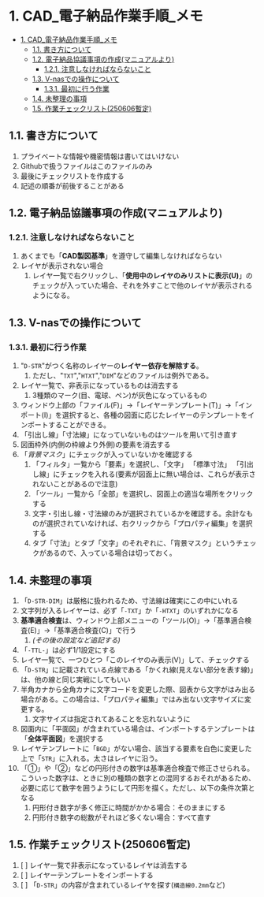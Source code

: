 # 1. CAD_電子納品作業手順_メモ

- [1. CAD\_電子納品作業手順\_メモ](#1-cad_電子納品作業手順_メモ)
  - [1.1. 書き方について](#11-書き方について)
  - [1.2. 電子納品協議事項の作成(マニュアルより)](#12-電子納品協議事項の作成マニュアルより)
    - [1.2.1. 注意しなければならないこと](#121-注意しなければならないこと)
  - [1.3. V-nasでの操作について](#13-v-nasでの操作について)
    - [1.3.1. 最初に行う作業](#131-最初に行う作業)
  - [1.4. 未整理の事項](#14-未整理の事項)
  - [1.5. 作業チェックリスト(250606暫定)](#15-作業チェックリスト250606暫定)

## 1.1. 書き方について

1. プライベートな情報や機密情報は書いてはいけない
2. Githubで扱うファイルはこのファイルのみ
3. 最後にチェックリストを作成する
4. 記述の順番が前後することがある

## 1.2. 電子納品協議事項の作成(マニュアルより)

### 1.2.1. 注意しなければならないこと

1. あくまでも「**CAD製図基準**」を遵守して編集しなければならない
2. レイヤが表示されない場合
   1. レイヤ一覧で右クリックし、「**使用中のレイヤのみリストに表示(U)**」のチェックが入っていた場合、それを外すことで他のレイヤが表示されるようになる。

## 1.3. V-nasでの操作について

### 1.3.1. 最初に行う作業

1. "`D-STR`"がつく名称のレイヤーの**レイヤー依存を解除する**。
   1. ただし、"`TXT`","`HTXT`","`DIM`"などのファイルは例外である。
2. レイヤ一覧で、非表示になっているものは消去する
   1. 3種類のマーク(目、電球、ペン)が灰色になっているもの
3. ウィンドウ上部の「ファイル(F)」→「レイヤーテンプレート(T)」→「インポート(I)」を選択すると、各種の図面に応じたレイヤーのテンプレートをインポートすることができる。
4. 「引出し線」「寸法線」になっていないものはツールを用いて引き直す
5. 図面枠外(内側の枠線より外側)の要素を消去する
6. 「*背景マスク*」にチェックが入っていないかを確認する
   1. 「フィルタ」一覧から「要素」を選択し、「文字」 「標準寸法」 「引出し線」にチェックを入れる(要素が図面上に無い場合は、これらが表示されないことがあるので注意)
   2. 「ツール」一覧から「全部」を選択し、図面上の適当な場所をクリックする
   3. 文字・引出し線・寸法線のみが選択されているかを確認する。余計なものが選択されていなければ、右クリックから「プロパティ編集」を選択する
   4. タブ「寸法」とタブ「文字」のそれぞれに、「背景マスク」というチェックがあるので、入っている場合は切っておく。

## 1.4. 未整理の事項

1. 「`D-STR-DIM`」は厳格に扱われるため、寸法線は確実にこの中にいれる
2. 文字列が入るレイヤーは、必ず「`-TXT`」か「`-HTXT`」のいずれかになる
3. **基準適合検査**は、ウィンドウ上部メニューの「ツール(O)」→「基準適合検査(E)」→「基準適合検査(C)」で行う
   1. *(その後の設定など追記する)*
4. 「`-TTL-`」は必ず1/1設定にする
5. レイヤ一覧で、一つひとつ「このレイヤのみ表示(V)」して、チェックする
6. 「`D-STR`」に記載されている点線である「かくれ線(見えない部分を表す線)」は、他の線と同じ実戦にしてもいい
7. 半角カナから全角カナに文字コードを変更した際、図表から文字がはみ出る場合がある。この場合は、「プロパティ編集」ではみ出ない文字サイズに変更する。
   1. 文字サイズは指定されてあることを忘れないように
8. 図面内に「平面図」が含まれている場合は、インポートするテンプレートは「**全体平面図**」を選択する
9. レイヤテンプレートに「`BGD`」がない場合、該当する要素を白色に変更した上で「`STR`」に入れる。太さはレイヤに沿う。
10. 「①」や「②」などの円形付きの数字は基準適合検査で修正させられる。こういった数字は、ときに別の種類の数字との混同するおそれがあるため、必要に応じて数字を囲うようにして円形を描く。ただし、以下の条件次第となる
    1. 円形付き数字が多く修正に時間がかかる場合：そのままにする
    2. 円形付き数字の総数がそれほど多くない場合：すべて直す

## 1.5. 作業チェックリスト(250606暫定)

1. [ ] レイヤ一覧で非表示になっているレイヤは消去する
2. [ ] レイヤーテンプレートをインポートする
3. [ ] 「`D-STR`」の内容が含まれているレイヤを探す(`構造線0.2mm`など)
